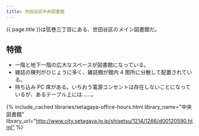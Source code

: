 ```yaml
---
title: 世田谷区中央図書館
---
```


{{ page.title }}は弦巻三丁目にある、世田谷区のメイン図書館だ。

## 特徴

* 一階と地下一階の広大なスペースが図書館になっている。
* 雑誌の陳列がひじょうに多く、雑誌棚が館内 4 箇所に分散して配置されている。
* 持ち込み PC 席がある。いちおう電源コンセントは存在しないことになっているが、あるテーブル上には……。

{% include_cached libraries/setagaya-office-hours.html
    library_name="中央図書館"
    library_url="<http://www.city.setagaya.lg.jp/shisetsu/1214/1266/d00120590.html"> %}
